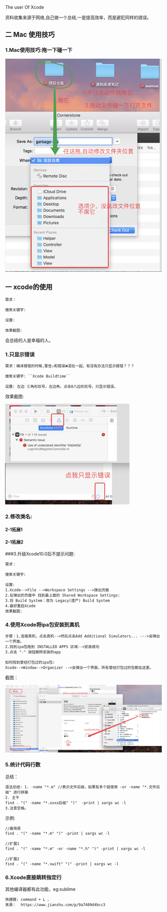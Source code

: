 The user Of Xcode 

资料收集来源于网络,自己做一个总结,一是提高效率，而是避犯同样的错误。

## 二 Mac 使用技巧

### 1.Mac使用技巧:拖一下碰一下



<img src="Images/0-1Mac使用小技巧拖一下碰一下.png">

## 一 xcode的使用

```
需求：

搜索关键字: 

设置:

效果截图:
```



会总结的人是幸福的人。

### 1.只显示错误

```
需求：编译报错的时候,警告⚠️和错误❌混在一起，有没有办法只显示报错？？？

搜索关键字: ``Xcode Buildtime``

设置: 左边 三角形叹号，左边角，点击8八边形叹号，只显示错误。
```



效果截图:

<img src="Images/1-1只显示错误.png" width=400>

### 2.修改类名:

#### 2-1拓展1

#### 2-1拓展2

###3.升级Xcode10.0后不提示问题:

```
需求：

搜索关键字: 

设置:
1.Xcode-->File -->Workspace Settings -->弹出页面
2.在弹出的页面中 找到最上面的 Shared Workspace Settings:
3.将 Build System：改为 Legacy(遗产) Build System
4.最好重启Xcode
效果截图:
```

### 4.使用Xcode将ipa包安装到真机

```
步骤：1.连接真机，点击真机-->然后点击Add Additional Simulators... --->会弹出一个界面。
2.找到ipa包拖到 INSTALLED APPS 区域-->安装成功
3.点击 "-" 按钮删除安装的app

如何找到曾经打包过的ipa包: 
Xcode-->Window-->Organizer -->会弹出一个界面，所有曾经打包过的包都在这里。

```

截图：

<img src="Images/1-2使用Xcode将ipa包安装到手机.png">



### 5.统计代码行数

总结：

```
语法总结: 1. -name "*.m" //表示文件后缀，如果有多个就使用 -or -name "*.文件后缀" 进行拼接
2. 主干
find . "(" -name "*.xxxx后缀" ")"  -print | xargs wc -l
3.注意空格。
```

示例:

```
//最简易
find . "(" -name "*.m" ")" -print | xargs wc -l

//扩展1
find . "(" -name "*.m" -or -name "*.h" ")" -print | xargs wc -l

//扩展2
find . "(" -name "*.swift" ")" -print | xargs wc -l
```

### 6.Xcode直接跳转指定行

其他编译器都有此功能，eg:sublime  

```
快捷键: command + L 、
来源：  https://www.jianshu.com/p/9a7409d4bcc3
```















